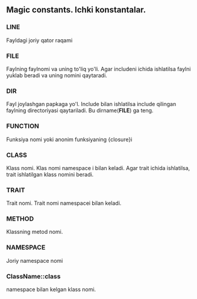 ## Magic constants. Ichki konstantalar.

### __LINE__ 
Fayldagi joriy qator raqami

### __FILE__
Faylning faylnomi va uning to'liq yo'li. Agar includeni ichida ishlatilsa faylni yuklab beradi va uning nomini qaytaradi.

### __DIR__
Fayl joylashgan papkaga yo'l. Include bilan ishlatilsa include qilingan faylning directoriyasi qaytariladi. Bu dirname(__FILE__) ga teng.

### __FUNCTION__
Funksiya nomi yoki anonim funksiyaning {closure}i

### __CLASS__
Klass nomi. Klas nomi namespace i bilan keladi. Agar trait ichida ishlatilsa, trait ishlatilgan klass nomini beradi.

### __TRAIT__
Trait nomi. Trait nomi namespacei bilan keladi.

### __METHOD__
Klassning metod nomi.

### __NAMESPACE__
Joriy namespace nomi

### ClassName::class
namespace bilan kelgan klass nomi.
